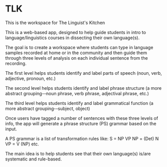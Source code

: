 # TLK
This is the workspace for The Linguist's Kitchen

This is a web-based app, designed to help guide students in intro to language/linguistics 
courses in dissecting their own language(s). 

The goal is to create a workspace where students can type in language samples recorded 
at home or in the community and then guide them through three levels of analysis 
on each individual sentence from the recording.

The first level helps students identify and label parts of speech (noun, verb, adjective, 
pronoun, etc.)

The second level helps students identify and label phrase structure (a more abstract 
grouping--noun phrase, verb phrase, adjectival phrase, etc.)

The third level helps students identify and label grammatical function (a more abstract 
grouping--subject, object)

Once users have tagged a number of sentences with these three levels of info, the app 
will generate a phrase structure (PS) grammar based on the input.

A PS grammar is a list of transformation rules like: 
S = NP VP
NP = (Det) N
VP = V (NP)
etc.

The main idea is to help students see that their own language(s) is/are systematic and 
rule-based.

